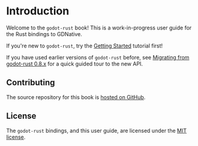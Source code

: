 # Introduction

Welcome to the `godot-rust` book! This is a work-in-progress user guide for the Rust bindings to GDNative.

If you're new to `godot-rust`, try the [Getting Started](./getting-started.md) tutorial first!

If you have used earlier versions of `godot-rust` before, see [Migrating from godot-rust 0.8.x](./migrating-0-8.md) for a quick guided tour to the new API.

## Contributing

The source repository for this book is [hosted on GitHub](https://github.com/godot-rust/book).

## License

The `godot-rust` bindings, and this user guide, are licensed under the [MIT license](LICENSE.md).